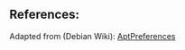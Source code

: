
## References:

Adapted from (Debian Wiki): [AptPreferences][1]


<!-- REFERENCES -->

[1]:https://wiki.debian.org/AptPreferences
